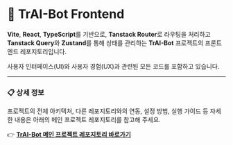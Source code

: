 # 🤖 TrAI-Bot Frontend

**Vite**, **React**, **TypeScript**를 기반으로, **Tanstack Router**로 라우팅을 처리하고 **Tanstack Query**와 **Zustand**를 통해 상태를 관리하는 **TrAI-Bot** 프로젝트의 프론트엔드 레포지토리입니다.

사용자 인터페이스(UI)와 사용자 경험(UX)과 관련된 모든 코드를 포함하고 있습니다.

---

### 📋 상세 정보

프로젝트의 전체 아키텍처, 다른 레포지토리와의 연동, 설정 방법, 실행 가이드 등 자세한 내용은 아래의 메인 프로젝트 레포지토리를 참고해 주세요.

👉 **[TrAI-Bot 메인 프로젝트 레포지토리 바로가기](https://github.com/GodsB1025/traibot_project)**
